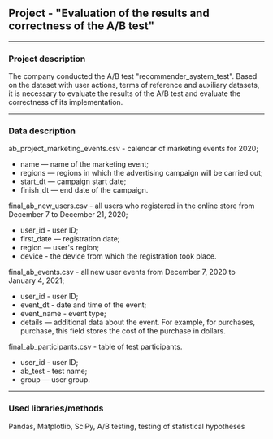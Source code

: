 ## Project - "Evaluation of the results and correctness of the A/B test"
___
### Project description
The company conducted the A/B test "recommender_system_test". Based on the dataset with user actions, terms of reference and auxiliary datasets, it is necessary to evaluate the results of the A/B test and evaluate the correctness of its implementation.

___
### Data description
ab_project_marketing_events.csv - calendar of marketing events for 2020;
- name — name of the marketing event;
- regions — regions in which the advertising campaign will be carried out;
- start_dt — campaign start date;
- finish_dt — end date of the campaign.

final_ab_new_users.csv - all users who registered in the online store from December 7 to December 21, 2020;
- user_id - user ID;
- first_date — registration date;
- region — user's region;
- device - the device from which the registration took place.

final_ab_events.csv - all new user events from December 7, 2020 to January 4, 2021;
- user_id - user ID;
- event_dt - date and time of the event;
- event_name - event type;
- details — additional data about the event. For example, for purchases, purchase, this field stores the cost of the purchase in dollars.

final_ab_participants.csv - table of test participants.
- user_id - user ID;
- ab_test - test name;
- group — user group.
___
### Used libraries/methods
Pandas, Matplotlib, SciPy, A/B testing, testing of statistical hypotheses
